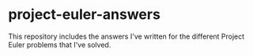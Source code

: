 # project-euler-answers
This repository includes the answers I've written for the different Project Euler problems that I've solved.
